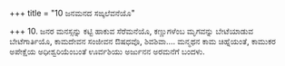 +++
title = "10 ಜನಮನದ ಸಙ್ಕಲೆವನೆಯೊ"

+++
10. ಜನರ ಮನಸ್ಸನ್ನು ಕಟ್ಟಿ ಹಾಕುವ ಸೆರೆಮನೆಯೊ, ಕಣ್ಣುಗಳೆಂಬ ಮೃಗವನ್ನು ಬೇಟೆಯಾಡುವ ಬೇಟೆಗಾರ್ತಿಯೊ, ಕಾಮದೇವನ ಸಂಜೀವನ ಔಷಧವೊ, ಶಿವಶಿವಾ.... ಮನ್ಮಥನ ಕಾಮ ಚಿಹ್ನೆಯಂತೆ, ಕಾಮುಕರ ಅಪೇಕ್ಷೆಯ ಅಧೀಶ್ವರಿಯೆಂಬಂತೆ ಊರ್ವಶಿಯು ಅರ್ಜುನನ ಅರಮನೆಗೆ ಬಂದಳು.